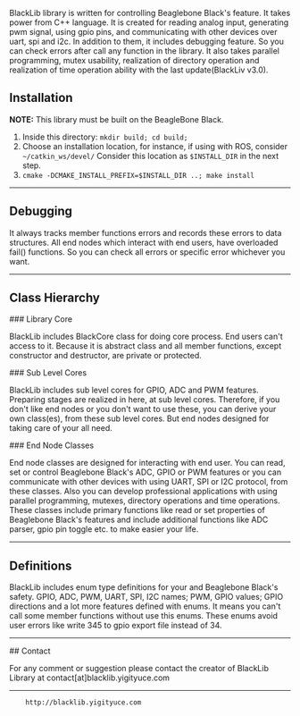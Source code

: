 BlackLib library is written for controlling Beaglebone Black's feature. It takes power from C++ language. It is created for reading analog input, generating pwm signal, using gpio pins, and communicating with other devices over uart, spi and i2c. In addition to them, it includes debugging feature. So you can check errors after call any function in the library. It also takes parallel programming, mutex usability, realization of directory operation and realization of time operation ability with the last update(BlackLiv v3.0).

## Installation
**NOTE:** This library must be built on the BeagleBone Black.

1. Inside this directory: `mkdir build; cd build;`
2. Choose an installation location, for instance, if using with ROS, consider `~/catkin_ws/devel/` Consider this location as `$INSTALL_DIR` in the next step.
3. `cmake -DCMAKE_INSTALL_PREFIX=$INSTALL_DIR ..; make install`

--------------------------------------------------------------------------------
## Debugging

It always tracks member functions errors and records these errors to data structures. All end nodes which interact with end users, have overloaded fail() functions. So you can check all errors or specific error whichever you want.


--------------------------------------------------------------------------------
## Class Hierarchy

### Library Core

BlackLib includes BlackCore class for doing core process. End users can't access to it. Because it is abstract class and all member functions, except constructor and destructor, are private or protected.

### Sub Level Cores

BlackLib includes sub level cores for GPIO, ADC and PWM features. Preparing stages are realized in here, at sub level cores. Therefore, if you don't like end nodes or you don't want to use these, you can derive your own class(es), from these sub level cores. But end nodes designed for taking care of your all need.

### End Node Classes

End node classes are designed for interacting with end user. You can read, set or control Beaglebone Black's ADC, GPIO or PWM features or you can communicate with other devices with using UART, SPI or I2C protocol, from these classes. Also you can develop professional applications with using parallel programming, mutexes, directory operations and time operations. These classes include primary functions like read or set properties of Beaglebone Black's features and include additional functions like ADC parser, gpio pin toggle etc. to make easier your life.


--------------------------------------------------------------------------------
## Definitions

BlackLib includes enum type definitions for your and Beaglebone Black's safety. GPIO, ADC, PWM, UART, SPI, I2C names; PWM, GPIO values; GPIO directions and a lot more features defined with enums. It means you can't call some member functions without use this enums. These enums avoid user errors like write 345 to gpio export file instead of 34.


--------------------------------------------------------------------------------
## Contact

For any comment or suggestion please contact the creator of BlackLib Library at contact[at]blacklib.yigityuce.com


--------------------------------------------------------------------------------
		http://blacklib.yigityuce.com	
